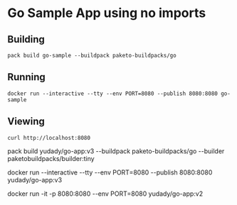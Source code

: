 # Go Sample App using no imports

## Building

`pack build go-sample --buildpack paketo-buildpacks/go`

## Running

`docker run --interactive --tty --env PORT=8080 --publish 8080:8080 go-sample`

## Viewing

`curl http://localhost:8080`


pack build yudady/go-app:v3 --buildpack paketo-buildpacks/go --builder paketobuildpacks/builder:tiny 

docker run --interactive --tty --env PORT=8080 --publish 8080:8080 yudady/go-app:v3


docker run -it -p 8080:8080 --env PORT=8080 yudady/go-app:v2
